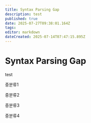 ```yaml
---
title: Syntax Parsing Gap
description: test
published: true
date: 2025-07-27T09:38:01.164Z
tags: 
editor: markdown
dateCreated: 2025-07-14T07:47:15.895Z
---
```


# Syntax Parsing Gap
test


중분류1

중분류2

중분류3

중분류4
